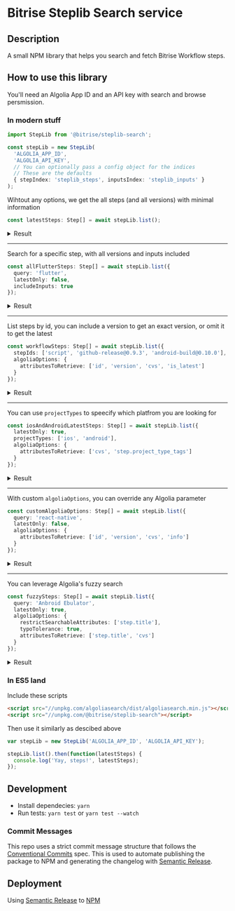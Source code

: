 # Bitrise Steplib Search service

## Description

A small NPM library that helps you search and fetch Bitrise Workflow steps.

## How to use this library

You'll need an Algolia App ID and an API key with search and browse persmission.

### In modern stuff

```ts
import StepLib from '@bitrise/steplib-search';

const stepLib = new StepLib(
  'ALGOLIA_APP_ID',
  'ALGOLIA_API_KEY',
  // You can optionally pass a config object for the indices
  // These are the defaults
  { stepIndex: 'steplib_steps', inputsIndex: 'steplib_inputs' }
);
```

Wihtout any options, we get the all steps (and all versions) with minimal information

```ts
const latestSteps: Step[] = await stepLib.list();
```

<details>
<summary>Result</summary>
<p>

```js
// latestSteps
[
  ...
  { "cvs": "activate-ssh-key@4.0.5" },
  { "cvs": "git-clone@4.0.18" },
  { "cvs": "git-clone@4.0.17" },
  { "cvs": "amazon-s3-deploy@3.5.8" },
  { "cvs": "project-scanner@3.3.1" },
  { "cvs": "project-scanner@3.3.0" },
  { "cvs": "carthage@3.2.2" },
  ...
]
```
</p>
</details>

---

Search for a specific step, with all versions and inputs included

```ts
const allFlutterSteps: Step[] = await stepLib.list({
  query: 'flutter',
  latestOnly: false,
  includeInputs: true
});
```

<details>
<summary>Result</summary>
<p>

```js
// allFlutterSteps
[
  ...
  {
    "cvs": "flutter@0.0.9",
    "inputs": [
      { "cvs": "flutter@0.0.9", "order": 0 },
      { "cvs": "flutter@0.0.9", "order": 1 },
      { "cvs": "flutter@0.0.9", "order": 2 }
      ...
    ]
  },
  {
    "cvs": "flutter@0.0.8",
    "inputs": [
      { "cvs": "flutter@0.0.8", "order": 0 },
      { "cvs": "flutter@0.0.8", "order": 1 },
      { "cvs": "flutter@0.0.8", "order": 2 }
    ]
  },
  {
    "cvs": "flutter-test@0.9.1",
    "inputs": [
      { "cvs": "flutter-test@0.9.1", "order": 0 },
      { "cvs": "flutter-test@0.9.1", "order": 1 }
    ]
  },
  {
    "cvs": "flutter-test@0.9.0",
    "inputs": [
      { "cvs": "flutter-test@0.9.0", "order": 0 }
    ]
  },
  {
    "cvs": "flutter-installer@0.9.2",
    "inputs": [
      { "cvs": "flutter-installer@0.9.2", "order": 0 }
    ]
  }
  ...
]
```

</p>
</details>

---

List steps by id, you can include a version to get an exact version, or omit it to get the latest

```ts
const workflowSteps: Step[] = await stepLib.list({
  stepIds: ['script', 'github-release@0.9.3', 'android-build@0.10.0'],
  algoliaOptions: {
    attributesToRetrieve: ['id', 'version', 'cvs', 'is_latest']
  }
});
```

<details>
<summary>Result</summary>
<p>

```js
// workflowSteps
[
  {
    "cvs": "script@1.1.6",
    "id": "script",
    "version": "1.1.6",
    "is_latest": true
  },
  {
    "cvs": "android-build@0.10.0",
    "id": "android-build",
    "version": "0.10.0",
    "is_latest": true
  },
  {
    "cvs": "github-release@0.9.3",
    "id": "github-release",
    "version": "0.9.3",
    "is_latest": false
  }
]
```

</p>
</details>

---

You can use `projectTypes` to speecify which platfrom you are looking for

```ts
const iosAndAndroidLatestSteps: Step[] = await stepLib.list({
  latestOnly: true,
  projectTypes: ['ios', 'android'],
  algoliaOptions: {
    attributesToRetrieve: ['cvs', 'step.project_type_tags']
  }
});
```

<details>
<summary>Result</summary>
<p>

```js
// iosAndAndroidLatestSteps
[
  ...
  {
    "cvs": "gradle-coveralls@1.0.1",
    "step": {
      "project_type_tags": [
        "android"
      ]
    }
  },
  {
    "cvs": "firebase-dsym-upload@1.0.1",
    "step": {
      "project_type_tags": [
        "ios",
        "xamarin",
        "react-native"
      ]
    }
  },
  {
    "cvs": "bitrise-step-icon-overlay@1.0.1",
    "step": {
      "project_type_tags": [
        "ios",
        "xamarin"
      ]
    }
  },
  {
    "cvs": "appcenter-deploy-android@1.0.1",
    "step": {
      "project_type_tags": [
        "android",
        "react-native",
        "flutter"
      ]
    }
  },
  {
    "cvs": "detekt@1.0.0",
    "step": {
      "project_type_tags": [
        "android"
      ],
    }
  },
  ...
]

```

</p>
</details>

---

With custom `algoliaOptions`, you can override any Algolia parameter

```ts
const customAlgoliaOptions: Step[] = await stepLib.list({
  query: 'react-native',
  latestOnly: false,
  algoliaOptions: {
    attributesToRetrieve: ['id', 'version', 'cvs', 'info']
  }
});
```
<details>
<summary>Result</summary>
<p>

```js
// customAlgoliaOptions
[
  {
    "cvs": "react-native-bundle@1.0.4",
    "id": "react-native-bundle",
    "version": "1.0.4",
    "info": {
      "asset_urls": {
        "icon.svg": "https://bitrise-steplib-collection.s3.amazonaws.com/steps/react-native-bundle/assets/icon.svg"
      }
    }
  },
  {
    "cvs": "install-react-native@0.9.2",
    "id": "install-react-native",
    "version": "0.9.2",
    "info": {
      "asset_urls": {
        "icon.svg": "https://bitrise-steplib-collection.s3.amazonaws.com/steps/install-react-native/assets/icon.svg"
      }
    }
  },
  {
    "cvs": "appcenter-codepush-release-react-native@0.0.2",
    "id": "appcenter-codepush-release-react-native",
    "version": "0.0.2",
    "info": {
      "asset_urls": {
        "icon.svg": "https://bitrise-steplib-collection.s3.amazonaws.com/steps/appcenter-codepush-release-react-native/assets/icon.svg"
      }
    }
  }
]
```

</p>
</details>

---

You can leverage Algolia's fuzzy search

```ts
const fuzzySteps: Step[] = await stepLib.list({
  query: 'Anbroid Ebulator',
  latestOnly: true,
  algoliaOptions: {
    restrictSearchableAttributes: ['step.title'],
    typoTolerance: true,
    attributesToRetrieve: ['step.title', 'cvs']
  }
});
```
<details>
<summary>Result</summary>
<p>

```js
// fuzzySteps
[
  {
    "cvs": "start-android-emulator@1.3.2",
    "step": {
      "title": "Start Android emulator"
    }
  },
  {
    "cvs": "create-android-emulator@1.1.6",
    "step": {
      "title": "Create Android emulator"
    }
  },
  {
    "cvs": "wait-for-android-emulator@1.0.4",
    "step": {
      "title": "Wait for Android emulator"
    }
  }
]
```

</p>
</details>

### In ES5 land

Include these scripts

```html
<script src="//unpkg.com/algoliasearch/dist/algoliasearch.min.js"></script>
<script src="//unpkg.com/@bitrise/steplib-search"></script>
```

Then use it similarly as descibed above

```js
var stepLib = new StepLib('ALGOLIA_APP_ID', 'ALGOLIA_API_KEY');

stepLib.list().then(function(latestSteps) {
  console.log('Yay, steps!', latestSteps);
});
```

## Development

- Install dependecies: `yarn`
- Run tests: `yarn test` or `yarn test --watch`

### Commit Messages

This repo uses a strict commit message structure that follows the [Conventional Commits](https://www.conventionalcommits.org) spec. This is used to automate publishing the package to NPM and generating the changelog with [Semantic Release](https://github.com/semantic-release/semantic-release).

## Deployment

Using [Semantic Release](https://github.com/semantic-release/semantic-release) to [NPM](https://www.npmjs.com/package/@bitrise/steplib-search)
